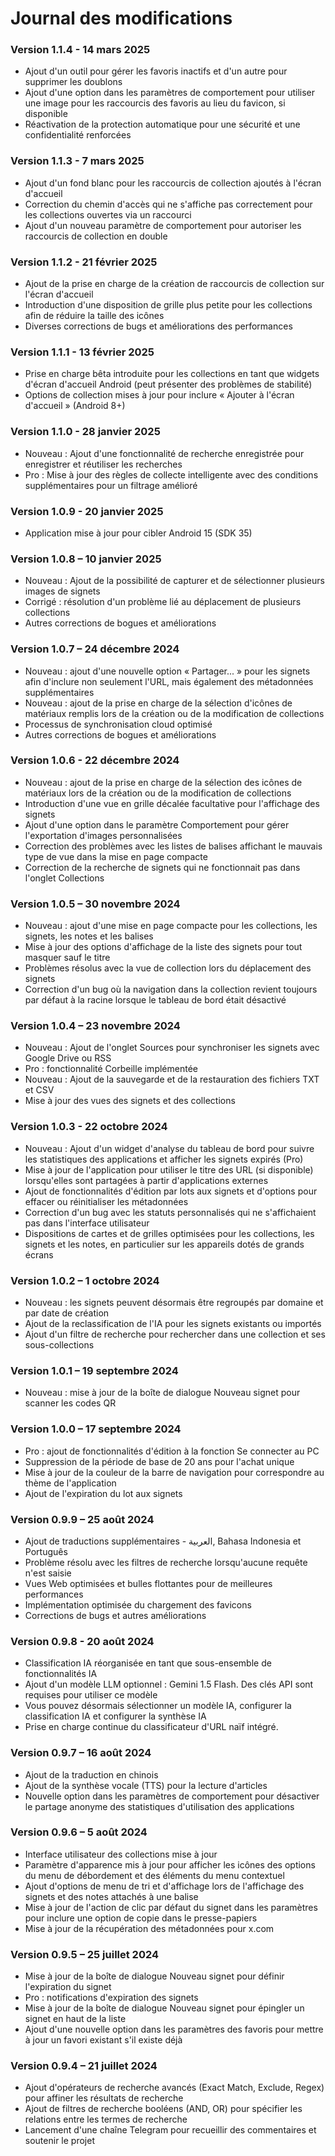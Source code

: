 # Journal des modifications
### Version 1.1.4 - 14 mars 2025
- Ajout d'un outil pour gérer les favoris inactifs et d'un autre pour supprimer les doublons
- Ajout d'une option dans les paramètres de comportement pour utiliser une image pour les raccourcis des favoris au lieu du favicon, si disponible
- Réactivation de la protection automatique pour une sécurité et une confidentialité renforcées
### Version 1.1.3 - 7 mars 2025
- Ajout d'un fond blanc pour les raccourcis de collection ajoutés à l'écran d'accueil
- Correction du chemin d'accès qui ne s'affiche pas correctement pour les collections ouvertes via un raccourci
- Ajout d'un nouveau paramètre de comportement pour autoriser les raccourcis de collection en double
### Version 1.1.2 - 21 février 2025
- Ajout de la prise en charge de la création de raccourcis de collection sur l'écran d'accueil
- Introduction d'une disposition de grille plus petite pour les collections afin de réduire la taille des icônes
- Diverses corrections de bugs et améliorations des performances
### Version 1.1.1 - 13 février 2025
- Prise en charge bêta introduite pour les collections en tant que widgets d'écran d'accueil Android (peut présenter des problèmes de stabilité)
- Options de collection mises à jour pour inclure « Ajouter à l'écran d'accueil » (Android 8+)
### Version 1.1.0 - 28 janvier 2025
- Nouveau : Ajout d'une fonctionnalité de recherche enregistrée pour enregistrer et réutiliser les recherches
- Pro : Mise à jour des règles de collecte intelligente avec des conditions supplémentaires pour un filtrage amélioré
### Version 1.0.9 - 20 janvier 2025
- Application mise à jour pour cibler Android 15 (SDK 35)
### Version 1.0.8 – 10 janvier 2025
- Nouveau : Ajout de la possibilité de capturer et de sélectionner plusieurs images de signets
- Corrigé : résolution d'un problème lié au déplacement de plusieurs collections
- Autres corrections de bogues et améliorations
### Version 1.0.7 – 24 décembre 2024
- Nouveau : ajout d'une nouvelle option « Partager... » pour les signets afin d'inclure non seulement l'URL, mais également des métadonnées supplémentaires
- Nouveau : ajout de la prise en charge de la sélection d'icônes de matériaux remplis lors de la création ou de la modification de collections
- Processus de synchronisation cloud optimisé
- Autres corrections de bogues et améliorations
### Version 1.0.6 - 22 décembre 2024
- Nouveau : ajout de la prise en charge de la sélection des icônes de matériaux lors de la création ou de la modification de collections
- Introduction d'une vue en grille décalée facultative pour l'affichage des signets
- Ajout d'une option dans le paramètre Comportement pour gérer l'exportation d'images personnalisées
- Correction des problèmes avec les listes de balises affichant le mauvais type de vue dans la mise en page compacte
- Correction de la recherche de signets qui ne fonctionnait pas dans l'onglet Collections
### Version 1.0.5 – 30 novembre 2024
- Nouveau : ajout d'une mise en page compacte pour les collections, les signets, les notes et les balises
- Mise à jour des options d'affichage de la liste des signets pour tout masquer sauf le titre
- Problèmes résolus avec la vue de collection lors du déplacement des signets
- Correction d'un bug où la navigation dans la collection revient toujours par défaut à la racine lorsque le tableau de bord était désactivé
### Version 1.0.4 – 23 novembre 2024
- Nouveau : Ajout de l'onglet Sources pour synchroniser les signets avec Google Drive ou RSS
- Pro : fonctionnalité Corbeille implémentée
- Nouveau : Ajout de la sauvegarde et de la restauration des fichiers TXT et CSV
- Mise à jour des vues des signets et des collections
### Version 1.0.3 - 22 octobre 2024
- Nouveau : Ajout d'un widget d'analyse du tableau de bord pour suivre les statistiques des applications et afficher les signets expirés (Pro)
- Mise à jour de l'application pour utiliser le titre des URL (si disponible) lorsqu'elles sont partagées à partir d'applications externes
- Ajout de fonctionnalités d'édition par lots aux signets et d'options pour effacer ou réinitialiser les métadonnées
- Correction d'un bug avec les statuts personnalisés qui ne s'affichaient pas dans l'interface utilisateur
- Dispositions de cartes et de grilles optimisées pour les collections, les signets et les notes, en particulier sur les appareils dotés de grands écrans
### Version 1.0.2 – 1 octobre 2024
- Nouveau : les signets peuvent désormais être regroupés par domaine et par date de création
- Ajout de la reclassification de l'IA pour les signets existants ou importés
- Ajout d'un filtre de recherche pour rechercher dans une collection et ses sous-collections
### Version 1.0.1 – 19 septembre 2024
- Nouveau : mise à jour de la boîte de dialogue Nouveau signet pour scanner les codes QR
### Version 1.0.0 – 17 septembre 2024
- Pro : ajout de fonctionnalités d'édition à la fonction Se connecter au PC
- Suppression de la période de base de 20 ans pour l'achat unique
- Mise à jour de la couleur de la barre de navigation pour correspondre au thème de l'application
- Ajout de l'expiration du lot aux signets
### Version 0.9.9 – 25 août 2024
- Ajout de traductions supplémentaires - العربية, Bahasa Indonesia et Português
- Problème résolu avec les filtres de recherche lorsqu'aucune requête n'est saisie
- Vues Web optimisées et bulles flottantes pour de meilleures performances
- Implémentation optimisée du chargement des favicons
- Corrections de bugs et autres améliorations
### Version 0.9.8 - 20 août 2024
- Classification IA réorganisée en tant que sous-ensemble de fonctionnalités IA
- Ajout d'un modèle LLM optionnel : Gemini 1.5 Flash. Des clés API sont requises pour utiliser ce modèle
- Vous pouvez désormais sélectionner un modèle IA, configurer la classification IA et configurer la synthèse IA
- Prise en charge continue du classificateur d'URL naïf intégré.
### Version 0.9.7 – 16 août 2024
- Ajout de la traduction en chinois
- Ajout de la synthèse vocale (TTS) pour la lecture d'articles
- Nouvelle option dans les paramètres de comportement pour désactiver le partage anonyme des statistiques d'utilisation des applications
### Version 0.9.6 – 5 août 2024
- Interface utilisateur des collections mise à jour
- Paramètre d'apparence mis à jour pour afficher les icônes des options du menu de débordement et des éléments du menu contextuel
- Ajout d'options de menu de tri et d'affichage lors de l'affichage des signets et des notes attachés à une balise
- Mise à jour de l'action de clic par défaut du signet dans les paramètres pour inclure une option de copie dans le presse-papiers
- Mise à jour de la récupération des métadonnées pour x.com
### Version 0.9.5 – 25 juillet 2024
- Mise à jour de la boîte de dialogue Nouveau signet pour définir l'expiration du signet
- Pro : notifications d'expiration des signets
- Mise à jour de la boîte de dialogue Nouveau signet pour épingler un signet en haut de la liste
- Ajout d'une nouvelle option dans les paramètres des favoris pour mettre à jour un favori existant s'il existe déjà
### Version 0.9.4 – 21 juillet 2024
- Ajout d'opérateurs de recherche avancés (Exact Match, Exclude, Regex) pour affiner les résultats de recherche
- Ajout de filtres de recherche booléens (AND, OR) pour spécifier les relations entre les termes de recherche
- Lancement d'une chaîne Telegram pour recueillir des commentaires et soutenir le projet